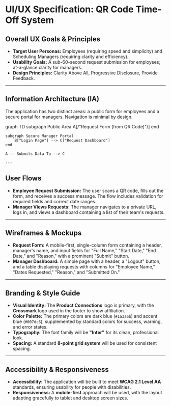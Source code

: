 # UI/UX Specification: QR Code Time-Off System

## Overall UX Goals & Principles

* **Target User Personas:** Employees (requiring speed and simplicity) and Scheduling Managers (requiring clarity and efficiency).
* **Usability Goals:** A sub-60-second request submission for employees; at-a-glance clarity for managers.
* **Design Principles:** Clarity Above All, Progressive Disclosure, Provide Feedback.

---

## Information Architecture (IA)

The application has two distinct areas: a public form for employees and a secure portal for managers. Navigation is minimal by design.

graph TD
    subgraph Public Area
        A[/"Request Form (from QR Code)"/]
    end

    subgraph Secure Manager Portal
        B["Login Page"] --> C["Request Dashboard"]
    end

    A -- Submits Data To --> C

    ---

## User Flows

* **Employee Request Submission:** The user scans a QR code, fills out the form, and receives a success message. The flow includes validation for required fields and correct date ranges.
* **Manager Views Requests:** The manager navigates to a private URL, logs in, and views a dashboard containing a list of their team's requests.

---

## Wireframes & Mockups

* **Request Form:** A mobile-first, single-column form containing a header, manager's name, and input fields for "Full Name," "Start Date," "End Date," and "Reason," with a prominent "Submit" button.
* **Manager Dashboard:** A simple page with a header, a "Logout" button, and a table displaying requests with columns for "Employee Name," "Dates Requested," "Reason," and "Submitted On."

---

## Branding & Style Guide

* **Visual Identity:** The **Product Connections** logo is primary, with the **Crossmark** logo used in the footer to show affiliation.
* **Color Palette:** The primary colors are dark blue (`#1a3a6b`) and accent blue (`#007dc5`), supplemented by standard colors for success, warning, and error states.
* **Typography:** The font family will be **"Inter"** for its clean, professional look.
* **Spacing:** A standard **8-point grid system** will be used for consistent spacing.

---

## Accessibility & Responsiveness

* **Accessibility:** The application will be built to meet **WCAG 2.1 Level AA** standards, ensuring usability for people with disabilities.
* **Responsiveness:** A **mobile-first** approach will be used, with the layout adapting gracefully to tablet and desktop screen sizes.

